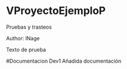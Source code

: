 # VProyectoEjemploP
Pruebas y trasteos

Author: lNage

Texto de prueba

#Documentacion Dev1
Añadida documentación
